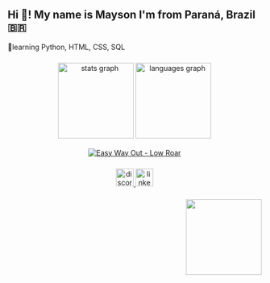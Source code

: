 <h2 align="left">Hi 👋! My name is Mayson I'm from Paraná, Brazil 🇧🇷 </h2>
🌱learning Python, HTML, CSS, SQL

###

<div align="center">
  <img src="https://github-readme-stats.vercel.app/api?username=AsNodts&hide_title=false&hide_rank=true&show_icons=true&include_all_commits=true&count_private=true&disable_animations=false&theme=dracula&locale=en&hide_border=false" height="150" alt="stats graph"  />
  <img src="https://github-readme-stats.vercel.app/api/top-langs?username=AsNodts&locale=en&hide_title=false&layout=compact&card_width=320&langs_count=5&theme=dracula&hide_border=false" height="150" alt="languages graph"  />
</div>





<br clear="both">

<div align="center">
    <a href="https://open.spotify.com/user/12152327015">
        <img src="https://spotify-recently-played-readme.vercel.app/api?user=12152327015&count=2&unique=1" alt="Easy Way Out - Low Roar" />
    </a>
</div>


###
###

<div align="center">
  <a href="https://discord.com/users/823464475888713728" target="_blank" rel="noreferrer noopener">
    <img src="https://img.shields.io/static/v1?message=Discord&logo=discord&label=&color=7289DA&logoColor=white&labelColor=&style=for-the-badge" height="35" alt="discord logo" />
  </a>
  <a href="https://www.linkedin.com/in/mayson-dos-santos-637a8431a/" target="_blank" rel="noreferrer noopener">
    <img src="https://img.shields.io/static/v1?message=LinkedIn&logo=linkedin&label=&color=0077B5&logoColor=white&labelColor=&style=for-the-badge" height="35" alt="linkedin logo" />
  </a>
</div>

###

###

<img align="right" height="150" src="https://i.giphy.com/media/v1.Y2lkPTc5MGI3NjExd3hwNWZsOHUzZTdhMDJidGozbXBhNGs2OXJ6aXg2cXdhcnZoNW5vYiZlcD12MV9pbnRlcm5hbF9naWZfYnlfaWQmY3Q9Zw/Y01jP8QeLOox2/giphy.gif" />


###
